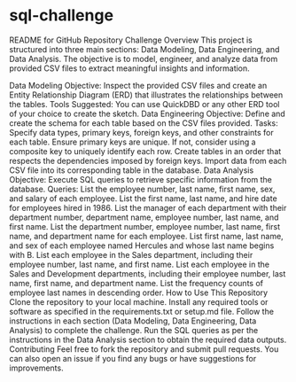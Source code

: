 # sql-challenge
README for GitHub Repository
Challenge Overview
This project is structured into three main sections: Data Modeling, Data Engineering, and Data Analysis. The objective is to model, engineer, and analyze data from provided CSV files to extract meaningful insights and information.

Data Modeling
Objective: Inspect the provided CSV files and create an Entity Relationship Diagram (ERD) that illustrates the relationships between the tables.
Tools Suggested: You can use QuickDBD or any other ERD tool of your choice to create the sketch.
Data Engineering
Objective: Define and create the schema for each table based on the CSV files provided.
Tasks:
Specify data types, primary keys, foreign keys, and other constraints for each table.
Ensure primary keys are unique. If not, consider using a composite key to uniquely identify each row.
Create tables in an order that respects the dependencies imposed by foreign keys.
Import data from each CSV file into its corresponding table in the database.
Data Analysis
Objective: Execute SQL queries to retrieve specific information from the database.
Queries:
List the employee number, last name, first name, sex, and salary of each employee.
List the first name, last name, and hire date for employees hired in 1986.
List the manager of each department with their department number, department name, employee number, last name, and first name.
List the department number, employee number, last name, first name, and department name for each employee.
List first name, last name, and sex of each employee named Hercules and whose last name begins with B.
List each employee in the Sales department, including their employee number, last name, and first name.
List each employee in the Sales and Development departments, including their employee number, last name, first name, and department name.
List the frequency counts of employee last names in descending order.
How to Use This Repository
Clone the repository to your local machine.
Install any required tools or software as specified in the requirements.txt or setup.md file.
Follow the instructions in each section (Data Modeling, Data Engineering, Data Analysis) to complete the challenge.
Run the SQL queries as per the instructions in the Data Analysis section to obtain the required data outputs.
Contributing
Feel free to fork the repository and submit pull requests. You can also open an issue if you find any bugs or have suggestions for improvements.







